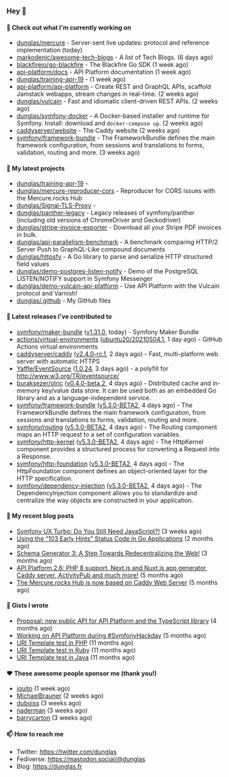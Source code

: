 ### Hey 👋

#### 👷 Check out what I'm currently working on

- [dunglas/mercure](https://github.com/dunglas/mercure) - Server-sent live updates: protocol and reference implementation (today)
- [markodenic/awesome-tech-blogs](https://github.com/markodenic/awesome-tech-blogs) - A list of Tech Blogs. (6 days ago)
- [blackfireio/go-blackfire](https://github.com/blackfireio/go-blackfire) - The Blackfire Go SDK (1 week ago)
- [api-platform/docs](https://github.com/api-platform/docs) - API Platform documentation (1 week ago)
- [dunglas/training-apr-19](https://github.com/dunglas/training-apr-19) -  (1 week ago)
- [api-platform/api-platform](https://github.com/api-platform/api-platform) - Create REST and GraphQL APIs, scaffold Jamstack webapps, stream changes in real-time. (2 weeks ago)
- [dunglas/vulcain](https://github.com/dunglas/vulcain) - Fast and idiomatic client-driven REST APIs. (2 weeks ago)
- [dunglas/symfony-docker](https://github.com/dunglas/symfony-docker) - A Docker-based installer and runtime for Symfony. Install: download and `docker-compose up`. (2 weeks ago)
- [caddyserver/website](https://github.com/caddyserver/website) - The Caddy website (2 weeks ago)
- [symfony/framework-bundle](https://github.com/symfony/framework-bundle) - The FrameworkBundle defines the main framework configuration, from sessions and translations to forms, validation, routing and more. (3 weeks ago)

#### 🌱 My latest projects

- [dunglas/training-apr-19](https://github.com/dunglas/training-apr-19) - 
- [dunglas/mercure-reproducer-cors](https://github.com/dunglas/mercure-reproducer-cors) - Reproducer for CORS issues with the Mercure.rocks Hub
- [dunglas/Signal-TLS-Proxy](https://github.com/dunglas/Signal-TLS-Proxy) - 
- [dunglas/panther-legacy](https://github.com/dunglas/panther-legacy) - Legacy releases of symfony/panther (including old versions of ChromeDriver and Geckodriver)
- [dunglas/stripe-invoice-exporter](https://github.com/dunglas/stripe-invoice-exporter) - Download all your Stripe PDF invoices in bulk.
- [dunglas/api-parallelism-benchmark](https://github.com/dunglas/api-parallelism-benchmark) - A benchmark comparing HTTP/2 Server Push to GraphQL-Like compound documents
- [dunglas/httpsfv](https://github.com/dunglas/httpsfv) - A Go library to parse and serialize HTTP structured field values
- [dunglas/demo-postgres-listen-notify](https://github.com/dunglas/demo-postgres-listen-notify) - Demo of the PostgreSQL LISTEN/NOTIFY support in Symfony Messenger
- [dunglas/demo-vulcain-api-platform](https://github.com/dunglas/demo-vulcain-api-platform) - Use API Platform with the Vulcain protocol and Varnish!
- [dunglas/.github](https://github.com/dunglas/.github) - My GitHub files

#### 🔭 Latest releases I've contributed to

- [symfony/maker-bundle](https://github.com/symfony/maker-bundle) ([v1.31.0](https://github.com/symfony/maker-bundle/releases/tag/v1.31.0), today) - Symfony Maker Bundle
- [actions/virtual-environments](https://github.com/actions/virtual-environments) ([ubuntu20/20210504.1](https://github.com/actions/virtual-environments/releases/tag/ubuntu20%2F20210504.1), 1 day ago) - GitHub Actions virtual environments
- [caddyserver/caddy](https://github.com/caddyserver/caddy) ([v2.4.0-rc.1](https://github.com/caddyserver/caddy/releases/tag/v2.4.0-rc.1), 2 days ago) - Fast, multi-platform web server with automatic HTTPS
- [Yaffle/EventSource](https://github.com/Yaffle/EventSource) ([1.0.24](https://github.com/Yaffle/EventSource/releases/tag/1.0.24), 3 days ago) - a polyfill for http://www.w3.org/TR/eventsource/
- [buraksezer/olric](https://github.com/buraksezer/olric) ([v0.4.0-beta.2](https://github.com/buraksezer/olric/releases/tag/v0.4.0-beta.2), 4 days ago) - Distributed cache and in-memory key/value data store. It can be used both as an embedded Go library and as a language-independent service.
- [symfony/framework-bundle](https://github.com/symfony/framework-bundle) ([v5.3.0-BETA2](https://github.com/symfony/framework-bundle/releases/tag/v5.3.0-BETA2), 4 days ago) - The FrameworkBundle defines the main framework configuration, from sessions and translations to forms, validation, routing and more.
- [symfony/routing](https://github.com/symfony/routing) ([v5.3.0-BETA2](https://github.com/symfony/routing/releases/tag/v5.3.0-BETA2), 4 days ago) - The Routing component maps an HTTP request to a set of configuration variables.
- [symfony/http-kernel](https://github.com/symfony/http-kernel) ([v5.3.0-BETA2](https://github.com/symfony/http-kernel/releases/tag/v5.3.0-BETA2), 4 days ago) - The HttpKernel component provides a structured process for converting a Request into a Response.
- [symfony/http-foundation](https://github.com/symfony/http-foundation) ([v5.3.0-BETA2](https://github.com/symfony/http-foundation/releases/tag/v5.3.0-BETA2), 4 days ago) - The HttpFoundation component defines an object-oriented layer for the HTTP specification.
- [symfony/dependency-injection](https://github.com/symfony/dependency-injection) ([v5.3.0-BETA2](https://github.com/symfony/dependency-injection/releases/tag/v5.3.0-BETA2), 4 days ago) - The DependencyInjection component allows you to standardize and centralize the way objects are constructed in your application.

#### 📜 My recent blog posts

- [Symfony UX Turbo: Do You Still Need JavaScript?!](http://feedproxy.google.com/~r/dunglas/~3/icLJBhKwqcY/) (3 weeks ago)
- [Using the “103 Early Hints” Status Code in Go Applications](http://feedproxy.google.com/~r/dunglas/~3/WDhgVmMJ2T0/) (2 months ago)
- [Schema Generator 3: A Step Towards Redecentralizing the Web!](http://feedproxy.google.com/~r/dunglas/~3/-eYprhFHaXA/) (3 months ago)
- [API Platform 2.6: PHP 8 support, Next.js and Nuxt.js app generator, Caddy server, ActivityPub and much more!](http://feedproxy.google.com/~r/dunglas/~3/X1dkcrZS-qU/) (5 months ago)
- [The Mercure.rocks Hub is now based on Caddy Web Server](http://feedproxy.google.com/~r/dunglas/~3/MjBonxZ_8uQ/) (5 months ago)

#### 📓 Gists I wrote

- [Proposal: new public API for API Platform and the TypeScript library](https://gist.github.com/4da2026f34bf7f18e1db955ef8a9b417) (4 months ago)
- [Working on API Platform during #SymfonyHackday](https://gist.github.com/3949272d40e6390cdd2850a4f312a02a) (5 months ago)
- [URI Template test in PHP](https://gist.github.com/5b10b586427cf66e78a968f82f80691a) (11 months ago)
- [URI Template test in Ruby](https://gist.github.com/ec793690f66167cb849c02284ecf748d) (11 months ago)
- [URI Template test in Java](https://gist.github.com/788b70312231d24e46d7632c634784f5) (11 months ago)

#### ❤️ These awesome people sponsor me (thank you!)

- [iquito](https://github.com/iquito) (1 week ago)
- [MichaelBrauner](https://github.com/MichaelBrauner) (2 weeks ago)
- [duboiss](https://github.com/duboiss) (3 weeks ago)
- [naderman](https://github.com/naderman) (3 weeks ago)
- [barrycarton](https://github.com/barrycarton) (3 weeks ago)

#### 📫 How to reach me

- Twitter: https://twitter.com/dunglas
- Fediverse: https://mastodon.social/@dunglas
- Blog: https://dunglas.fr
